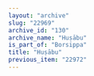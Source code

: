 ```yaml
---
layout: "archive"
slug: "22969"
archive_id: "130"
archive_name: "Huṣābu"
is_part_of: "Borsippa"
title: "Huṣābu"
previous_item: "22972"
---
```

